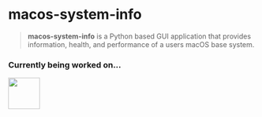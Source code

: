 # macos-system-info

> **macos-system-info** is a Python based GUI application that provides information, health, and performance of a users macOS base system.

### Currently being worked on...  
<img src="https://media.giphy.com/media/C8WUfEDHQDdGU/giphy.gif" width="64"></a> 